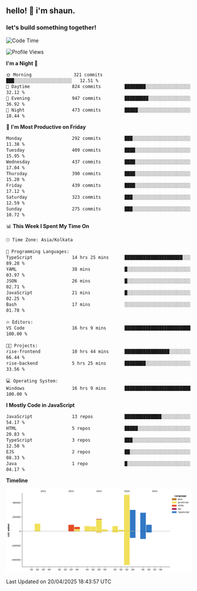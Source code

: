 ## hello! 👋 i'm shaun. 
### let's build something together!
<!--START_SECTION:waka-->
![Code Time](http://img.shields.io/badge/Code%20Time-153%20hrs%2025%20mins-blue)

![Profile Views](http://img.shields.io/badge/Profile%20Views-0-blue)

**I'm a Night 🦉** 

```text
🌞 Morning                321 commits         ███░░░░░░░░░░░░░░░░░░░░░░   12.51 % 
🌆 Daytime                824 commits         ████████░░░░░░░░░░░░░░░░░   32.12 % 
🌃 Evening                947 commits         █████████░░░░░░░░░░░░░░░░   36.92 % 
🌙 Night                  473 commits         █████░░░░░░░░░░░░░░░░░░░░   18.44 % 
```
📅 **I'm Most Productive on Friday** 

```text
Monday                   292 commits         ███░░░░░░░░░░░░░░░░░░░░░░   11.38 % 
Tuesday                  409 commits         ████░░░░░░░░░░░░░░░░░░░░░   15.95 % 
Wednesday                437 commits         ████░░░░░░░░░░░░░░░░░░░░░   17.04 % 
Thursday                 390 commits         ████░░░░░░░░░░░░░░░░░░░░░   15.20 % 
Friday                   439 commits         ████░░░░░░░░░░░░░░░░░░░░░   17.12 % 
Saturday                 323 commits         ███░░░░░░░░░░░░░░░░░░░░░░   12.59 % 
Sunday                   275 commits         ███░░░░░░░░░░░░░░░░░░░░░░   10.72 % 
```


📊 **This Week I Spent My Time On** 

```text
🕑︎ Time Zone: Asia/Kolkata

💬 Programming Languages: 
TypeScript               14 hrs 25 mins      ██████████████████████░░░   89.28 % 
YAML                     38 mins             █░░░░░░░░░░░░░░░░░░░░░░░░   03.97 % 
JSON                     26 mins             █░░░░░░░░░░░░░░░░░░░░░░░░   02.71 % 
JavaScript               21 mins             █░░░░░░░░░░░░░░░░░░░░░░░░   02.25 % 
Bash                     17 mins             ░░░░░░░░░░░░░░░░░░░░░░░░░   01.78 % 

🔥 Editors: 
VS Code                  16 hrs 9 mins       █████████████████████████   100.00 % 

🐱‍💻 Projects: 
rise-frontend            10 hrs 44 mins      █████████████████░░░░░░░░   66.44 % 
rise-backend             5 hrs 25 mins       ████████░░░░░░░░░░░░░░░░░   33.56 % 

💻 Operating System: 
Windows                  16 hrs 9 mins       █████████████████████████   100.00 % 
```

**I Mostly Code in JavaScript** 

```text
JavaScript               13 repos            ██████████████░░░░░░░░░░░   54.17 % 
HTML                     5 repos             █████░░░░░░░░░░░░░░░░░░░░   20.83 % 
TypeScript               3 repos             ███░░░░░░░░░░░░░░░░░░░░░░   12.50 % 
EJS                      2 repos             ██░░░░░░░░░░░░░░░░░░░░░░░   08.33 % 
Java                     1 repo              █░░░░░░░░░░░░░░░░░░░░░░░░   04.17 % 
```



**Timeline**

![Lines of Code chart](https://raw.githubusercontent.com/ShaunDaniel/ShaunDaniel/main/assets/bar_graph.png)


 Last Updated on 20/04/2025 18:43:57 UTC
<!--END_SECTION:waka-->
